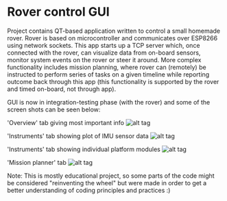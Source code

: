 # Rover control GUI

Project contains QT-based application written to control a small homemade rover. Rover is based on microcontroller and communicates over ESP8266 using network sockets. This app starts up a TCP server which, once connected with the rover, can visualize data from on-board sensors, monitor system events on the rover or steer it around. More complex functionality includes mission planning, where rover can (remotely) be instructed to perform series of tasks on a given timeline while reporting outcome back through this app (this functionality is supported by the rover and timed on-board, not through app).

GUI is now in integration-testing phase (with the rover) and some of the screen shots can be seen below:


'Overview' tab giving most important info
![alt tag](https://hsr.duckdns.org/images/roverGUI/guiOver.png)


'Instruments' tab showing plot of IMU sensor data
![alt tag](https://hsr.duckdns.org/images/roverGUI/guiInstr.png)


'Instruments' tab showing individual platform modules
![alt tag](https://hsr.duckdns.org/images/roverGUI/guiPlat.png)


'Mission planner' tab
![alt tag](https://hsr.duckdns.org/images/roverGUI/guiMiss.png)


Note: This is mostly educational project, so some parts of the code might be considered "reinventing the wheel" but were made in order to get a better understanding of coding principles and practices :)

